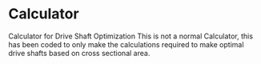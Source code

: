# Calculator
Calculator for Drive Shaft Optimization
This is not a normal Calculator, this has been coded to only make the calculations required to make optimal 
drive shafts based on cross sectional area.
